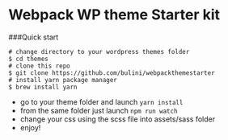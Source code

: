 # Webpack WP theme Starter kit

###Quick start
```shell
# change directory to your wordpress themes folder
$ cd themes
# clone this repo
$ git clone https://github.com/bulini/webpackthemestarter
# install yarn package manager
$ brew install yarn
```
- go to your theme folder and launch ```yarn install```
- from the same folder just launch ```npm run watch```
- change your css using the scss file into assets/sass folder
- enjoy!
